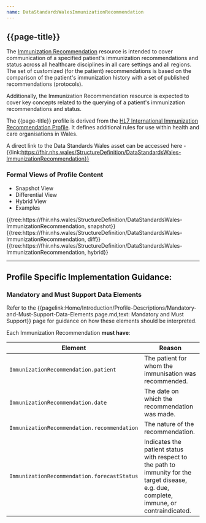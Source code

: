 ```yaml
---
name: DataStandardsWalesImmunizationRecommendation
---
```


## {{page-title}}

The [Immunization Recommendation](https://www.hl7.org/fhir/r4/immunizationrecommendation.html) resource is intended to cover communication of a specified patient's immunization recommendations and status across all healthcare disciplines in all care settings and all regions. The set of customized (for the patient) recommendations is based on the comparison of the patient's immunization history with a set of published recommendations (protocols).

Additionally, the Immunization Recommendation resource is expected to cover key concepts related to the querying of a patient's immunization recommendations and status.

The {{page-title}} profile is derived from the [HL7 International Immunization Recommendation Profile](https://www.hl7.org/fhir/R4/immunizationrecommendation.html). It defines additional rules for use within health and care organisations in Wales.

A direct link to the Data Standards Wales asset can be accessed here - {{link:https://fhir.nhs.wales/StructureDefinition/DataStandardsWales-ImmunizationRecommendation}}

### Formal Views of Profile Content
<div class="tab-wrap">
  <ul class="tab-head">
    <li class="tablink tab-active" onclick="openCity(this,'tabsnap')" data-target="tabsnap">
      Snapshot View
    </li>
    <li class="tablink" onclick="openCity(this,'tabdiff')" data-target="tabdiff">
      Differential View
    </li>
    <li class="tablink" onclick="openCity(this,'tabhybrid')" data-target="tabhybrid">
      Hybrid View
    </li>
    <li class="tablink" onclick="openCity(this,'tabeg')" data-target="tabeg">
      Examples
    </li>    
  </ul>
  <div class="tab-main">
    <div id="tabsnap" class="tabcontent active">      
      {{tree:https://fhir.nhs.wales/StructureDefinition/DataStandardsWales-ImmunizationRecommendation, snapshot}}
    </div>
    <div id="tabdiff" class="tabcontent">
      {{tree:https://fhir.nhs.wales/StructureDefinition/DataStandardsWales-ImmunizationRecommendation, diff}}
  </div>
    <div id="tabhybrid" class="tabcontent">
      {{tree:https://fhir.nhs.wales/StructureDefinition/DataStandardsWales-ImmunizationRecommendation, hybrid}}
  </div>
  <div id="tabeg" class="tabcontent">
  </div>    
</div>

---

## Profile Specific Implementation Guidance: ##

### Mandatory and Must Support Data Elements
Refer to the {{pagelink:Home/Introduction/Profile-Descriptions/Mandatory-and-Must-Support-Data-Elements.page.md,text: Mandatory and Must Support}} page for guidance on how these elements should be interpreted.

Each Immunization Recommendation **must have**:

|Element|Reason|
|-|-|
|`ImmunizationRecommendation.patient`|The patient for whom the immunisation was recommended.|
|`ImmunizationRecommendation.date`|The date on which the recommendation was made.|
|`ImmunizationRecommendation.recommendation`|The nature of the recommendation.|
|`ImmunizationRecommendation.forecastStatus`|Indicates the patient status with respect to the path to immunity for the target disease, e.g. due, complete, immune, or contraindicated.|